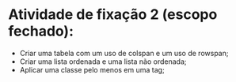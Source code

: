 # Atividade de fixação 2 (escopo fechado):

- Criar uma tabela com um uso de colspan e um uso de rowspan;
- Criar uma lista ordenada e uma lista não ordenada;
- Aplicar uma classe pelo menos em uma tag;
